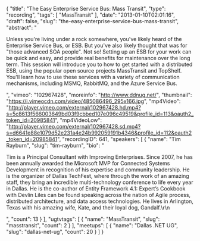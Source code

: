 {
  "title": "The Easy Enterprise Service Bus: Mass Transit",
  "type": "recording",
  "tags": [
    "MassTransit"
  ],
  "date": "2013-01-10T02:01:16",
  "draft": false,
  "slug": "the-easy-enterprise-service-bus-mass-transit",
  "abstract": "<p>Unless you're living under a rock somewhere, you've likely heard of the Enterprise Service Bus, or ESB.  But you've also likely thought that was for \"those advanced SOA people\".  Not so!  Setting up an ESB for your work can be quick and easy, and provide real benefits for maintenance over the long term.  This session will introduce you to how to get started with a distributed ESB, using the popular open source projects MassTransit and TopShelf.  You'll learn how to use these services with a variety of communication mechanisms, including MSMQ, RabbitMQ, and the Azure Service Bus.</p>",
  "vimeo": "102967428",
  "moreinfo": "http://www.ddnug.net/",
  "thumbnail": "https://i.vimeocdn.com/video/485086496_295x166.jpg",
  "mp4Video": "http://player.vimeo.com/external/102967428.hd.mp4?s=5c8613f566003649bd03f9cbbed107e096c49519&profile_id=113&oauth2_token_id=20985841",
  "mp4VideoLow": "http://player.vimeo.com/external/102967428.sd.mp4?s=d6641e88e1079d52e231a4e24b992059191b4346&profile_id=112&oauth2_token_id=20985841",
  "recordingID": 641,
  "speakers": [
    {
      "name": "Tim Rayburn",
      "slug": "tim-rayburn",
      "bio": "<p>Tim is a Principal Consultant with Improving Enterprises. Since 2007, he has been annually awarded the Microsoft MVP for Connected Systems Development in recognition of his expertise and community leadership. He is the organizer of Dallas TechFest, where through the work of an amazing staff, they bring an incredible multi-technology conference to life every year in Dallas. He is the co-author of Entity Framework 4.1: Expert’s Cookbook with Devlin Liles can be found speaking across the nation of Agile process, distributed architecture, and data access technologies. He lives in Arlington, Texas with his amazing wife, Kate, and their loyal dog, Gandalf.\r\n</p>",
      "count": 13
    }
  ],
  "ugtvtags": [
    {
      "name": "MassTransit",
      "slug": "masstransit",
      "count": 2
    }
  ],
  "meetups": [
    {
      "name": "Dallas .NET UG",
      "slug": "dallas-net-ug",
      "count": 20
    }
  ]
}